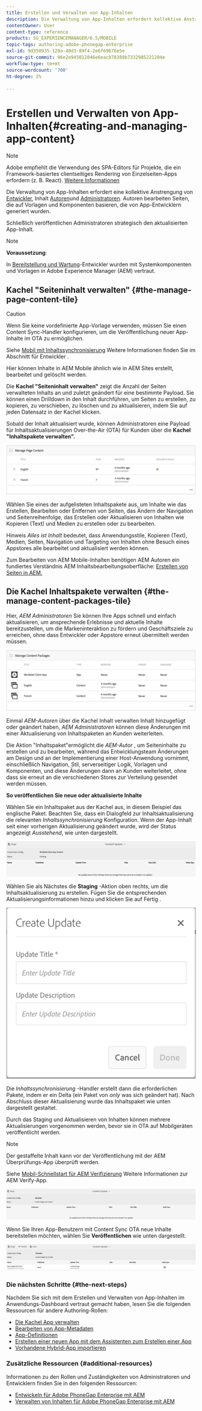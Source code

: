 ```yaml
---
title: Erstellen und Verwalten von App-Inhalten
description: Die Verwaltung von App-Inhalten erfordert kollektive Anstrengungen von Entwicklern, Inhaltsautoren und Administratoren. Autoren bearbeiten Seiten, die auf Vorlagen und Komponenten basieren, die von App-Entwicklern generiert wurden.
contentOwner: User
content-type: reference
products: SG_EXPERIENCEMANAGER/6.5/MOBILE
topic-tags: authoring-adobe-phonegap-enterprise
exl-id: 9d350935-129a-40d3-89f4-2e6f69676e5e
source-git-commit: 96e2e945012046e6eac878389b7332985221204e
workflow-type: tm+mt
source-wordcount: '700'
ht-degree: 2%

---
```


# Erstellen und Verwalten von App-Inhalten{#creating-and-managing-app-content}

>[!NOTE]
>
>Adobe empfiehlt die Verwendung des SPA-Editors für Projekte, die ein Framework-basiertes clientseitiges Rendering von Einzelseiten-Apps erfordern (z. B. React). [Weitere Informationen](/help/sites-developing/spa-overview.md)

Die Verwaltung von App-Inhalten erfordert eine kollektive Anstrengung von [Entwickler](#developer), Inhalt [Autoren](#author)und [Administratoren](#administrator). Autoren bearbeiten Seiten, die auf Vorlagen und Komponenten basieren, die von App-Entwicklern generiert wurden.

Schließlich veröffentlichen Administratoren strategisch den aktualisierten App-Inhalt.

>[!NOTE]
>
>**Voraussetzung**:
>
>In [Bereitstellung und Wartung](/help/sites-deploying/deploy.md)-Entwickler wurden mit Systemkomponenten und Vorlagen in Adobe Experience Manager (AEM) vertraut.

## Kachel &quot;Seiteninhalt verwalten&quot; {#the-manage-page-content-tile}

>[!CAUTION]
>
>Wenn Sie keine vordefinierte App-Vorlage verwenden, müssen Sie einen Content Sync-Handler konfigurieren, um die Veröffentlichung neuer App-Inhalte im OTA zu ermöglichen.
>
>Siehe [Mobil mit Inhaltssynchronisierung](/help/mobile/phonegap-contentsync.md) Weitere Informationen finden Sie im Abschnitt für Entwickler .

Hier können Inhalte in AEM Mobile ähnlich wie in AEM Sites erstellt, bearbeitet und gelöscht werden.

Die **Kachel &quot;Seiteninhalt verwalten&quot;** zeigt die Anzahl der Seiten verwalteten Inhalts an und zuletzt geändert für eine bestimmte Payload. Sie können einen Drilldown in den Inhalt durchführen, um Seiten zu erstellen, zu kopieren, zu verschieben, zu löschen und zu aktualisieren, indem Sie auf jeden Datensatz in der Kachel klicken.

Sobald der Inhalt aktualisiert wurde, können Administratoren eine Payload für Inhaltsaktualisierungen Over-the-Air (OTA) für Kunden über die **Kachel &quot;Inhaltspakete verwalten&quot;.**

![chlimage_1-161](assets/chlimage_1-161.png)

Wählen Sie eines der aufgelisteten Inhaltspakete aus, um Inhalte wie das Erstellen, Bearbeiten oder Entfernen von Seiten, das Ändern der Navigation und Seitenreihenfolge, das Erstellen oder Aktualisieren von Inhalten wie Kopieren (Text) und Medien zu erstellen oder zu bearbeiten.

Hinweis *Alles ist Inhalt* bedeutet, dass Anwendungsstile, Kopieren (Text), Medien, Seiten, Navigation und Targeting von Inhalten ohne Besuch eines Appstores alle bearbeitet und aktualisiert werden können.

Zum Bearbeiten von AEM Mobile-Inhalten benötigen AEM Autoren ein fundiertes Verständnis AEM Inhaltsbearbeitungsoberfläche: [Erstellen von Seiten in AEM.](/help/sites-authoring/qg-page-authoring.md)

## Die Kachel Inhaltspakete verwalten {#the-manage-content-packages-tile}

Hier, *AEM Administratoren* Sie können Ihre Apps schnell und einfach aktualisieren, um ansprechende Erlebnisse und aktuelle Inhalte bereitzustellen, um die Markeninteraktion zu fördern und Geschäftsziele zu erreichen, ohne dass Entwickler oder Appstore erneut übermittelt werden müssen.

![chlimage_1-162](assets/chlimage_1-162.png)

Einmal *AEM-Autoren* über die Kachel Inhalt verwalten Inhalt hinzugefügt oder geändert haben, *AEM Administratoren* können diese Änderungen mit einer Aktualisierung von Inhaltspaketen an Kunden weiterleiten.

Die Aktion &quot;Inhaltspaket&quot;ermöglicht die *AEM-Autor* , um Seiteninhalte zu erstellen und zu bearbeiten, während das Entwicklungsteam Änderungen am Design und an der Implementierung einer Host-Anwendung vornimmt, einschließlich Navigation, Stil, serverseitiger Logik, Vorlagen und Komponenten, und diese Änderungen dann an Kunden weiterleitet, ohne dass sie erneut an die verschiedenen Stores zur Verteilung gesendet werden müssen.

**So veröffentlichen Sie neue oder aktualisierte Inhalte**

Wählen Sie ein Inhaltspaket aus der Kachel aus, in diesem Beispiel das englische Paket. Beachten Sie, dass ein Dialogfeld zur Inhaltsaktualisierung die relevanten *Inhaltssynchronisierung* Konfiguration. Wenn der App-Inhalt seit einer vorherigen Aktualisierung geändert wurde, wird der Status angezeigt *Ausstehend*, wie unten dargestellt.

![chlimage_1-163](assets/chlimage_1-163.png)

Wählen Sie als Nächstes die **Staging** -Aktion oben rechts, um die Inhaltsaktualisierung zu erstellen. Fügen Sie die entsprechenden Aktualisierungsinformationen hinzu und klicken Sie auf Fertig .

![chlimage_1-164](assets/chlimage_1-164.png)

Die *Inhaltssynchronisierung* -Handler erstellt dann die erforderlichen Pakete, indem er ein Delta (ein Paket von *only* was sich geändert hat). Nach Abschluss dieser Aktualisierung wurde das Inhaltspaket wie unten dargestellt gestaltet.

Durch das Staging und Aktualisieren von Inhalten können mehrere Aktualisierungen vorgenommen werden, bevor sie in OTA auf Mobilgeräten veröffentlicht werden.

>[!NOTE]
>
>Der gestaffelte Inhalt kann vor der Veröffentlichung mit der AEM Überprüfungs-App überprüft werden.
>
>Siehe [Mobil-Schnellstart für AEM Verifizierung](/help/mobile/phonegap-mobile-quickstart.md) Weitere Informationen zur AEM Verify-App.

![chlimage_1-165](assets/chlimage_1-165.png)

Wenn Sie Ihren App-Benutzern mit Content Sync OTA neue Inhalte bereitstellen möchten, wählen Sie **Veröffentlichen** wie unten dargestellt.

![chlimage_1-166](assets/chlimage_1-166.png)

### Die nächsten Schritte {#the-next-steps}

Nachdem Sie sich mit dem Erstellen und Verwalten von App-Inhalten im Anwendungs-Dashboard vertraut gemacht haben, lesen Sie die folgenden Ressourcen für andere Authoring-Rollen:

* [Die Kachel App verwalten](/help/mobile/phonegap-app-details-tile.md)
* [Bearbeiten von App-Metadaten](/help/mobile/phonegap-editmetadata.md)
* [App-Definitionen](/help/mobile/phonegap-app-definitions.md)
* [Erstellen einer neuen App mit dem Assistenten zum Erstellen einer App](/help/mobile/phonegap-create-new-app.md)
* [Vorhandene Hybrid-App importieren](/help/mobile/phonegap-adding-content-to-imported-app.md)

### Zusätzliche Ressourcen {#additional-resources}

Informationen zu den Rollen und Zuständigkeiten von Administratoren und Entwicklern finden Sie in den folgenden Ressourcen:

* [Entwickeln für Adobe PhoneGap Enterprise mit AEM](/help/mobile/developing-in-phonegap.md)
* [Verwalten von Inhalten für Adobe PhoneGap Enterprise mit AEM](/help/mobile/administer-phonegap.md)
